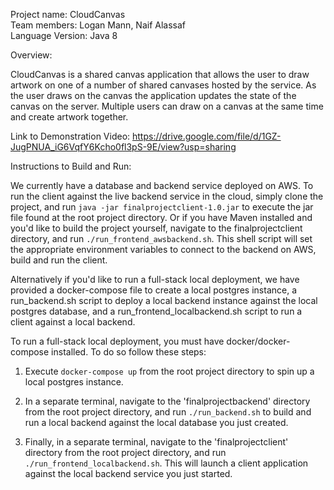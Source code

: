 Project name: CloudCanvas  
Team members: Logan Mann, Naif Alassaf  
Language Version: Java 8  

Overview:

CloudCanvas is a shared canvas application that allows the user to draw artwork on one of a number of shared canvases hosted by the service. As the user draws on the canvas the application updates the state of the canvas on the server. Multiple users can draw on a canvas at the same time and create artwork together.

Link to Demonstration Video: https://drive.google.com/file/d/1GZ-JugPNUA_iG6VqfY6Kcho0fl3pS-9E/view?usp=sharing

Instructions to Build and Run:

We currently have a database and backend service deployed on AWS.
To run the client against the live backend service in the cloud, simply clone the project, and run ```java -jar finalprojectclient-1.0.jar``` to execute the jar file found at the root project directory. Or if you have Maven installed and you'd like to build the project yourself, navigate to the finalprojectclient directory, and run ```./run_frontend_awsbackend.sh```. This shell script will set the appropriate environment variables to connect to the backend on AWS, build and run the client.

Alternatively if you'd like to run a full-stack local deployment, we have provided a docker-compose file to create a local postgres instance, a run_backend.sh script to deploy a local backend instance against the local postgres database, and a run_frontend_localbackend.sh script to run a client against a local backend.

To run a full-stack local deployment, you must have docker/docker-compose installed. To do so follow these steps:

1. Execute ```docker-compose up``` from the root project directory to spin up a local postgres instance.
2. In a separate terminal, navigate to the 'finalprojectbackend' directory from the root project directory, and run ```./run_backend.sh``` to build and run a local backend against the local database you just created.

3. Finally, in a separate terminal, navigate to the 'finalprojectclient' directory from the root project directory, and run ```./run_frontend_localbackend.sh```. This will launch a client application against the local backend service you just started.

